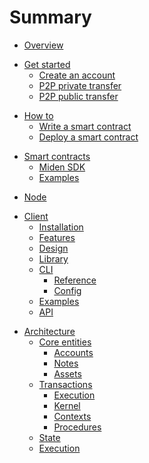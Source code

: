 # Summary

- [Overview](miden-base/index.md)

<!-- Get started -->

- [Get started](miden-client/get-started/prerequisites.md)
    * [Create an account](miden-client/get-started/create-account-use-faucet.md)
    * [P2P private transfer](miden-client/get-started/p2p-private.md)
    * [P2P public transfer](miden-client/get-started/p2p-public.md)

<!-- How to -->

- [How to]()
    * [Write a smart contract]()
    * [Deploy a smart contract]()

<!-- Smart contracts -->

- [Smart contracts]()
    * [Miden SDK]()
    * [Examples]()

<!-- Node -->

- [Node](miden-node/index.md)
 
<!-- Client -->
 
- [Client](miden-client/index.md)
    * [Installation](miden-client/install-and-run.md)
    * [Features](miden-client/features.md)
    * [Design](miden-client/design.md)
    * [Library](miden-client/library.md)
    * [CLI]()
        + [Reference](miden-client/cli-reference.md)
        + [Config](miden-client/cli-config.md)
    * [Examples](miden-client/examples.md)
    * [API](miden-client/api-docs.md)

 <!-- Protocol -->

- [Architecture](miden-base/architecture/overview.md)
    * [Core entities]()
        + [Accounts](miden-base/architecture/accounts.md)
        + [Notes](miden-base/architecture/notes.md)
        + [Assets](miden-base/architecture/assets.md)
    * [Transactions](miden-base/architecture/transactions/overview.md)
        + [Execution](miden-base/architecture/transactions/execution.md)
        + [Kernel](miden-base/architecture/transactions/kernel.md)
        + [Contexts](miden-base/architecture/transactions/contexts.md)
        + [Procedures](miden-base/architecture/transactions/procedures.md)
    * [State](miden-base/architecture/state.md)
    * [Execution](miden-base/architecture/execution.md)
